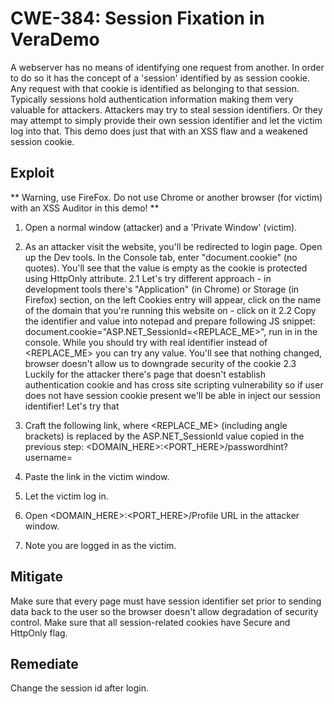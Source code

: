 CWE-384: Session Fixation in VeraDemo
=====================================

A webserver has no means of identifying one request from another.
In order to do so it has the concept of a 'session' identified by
as session cookie. Any request with that cookie is identified as
belonging to that session.
Typically sessions hold authentication information making them
very valuable for attackers.
Attackers may try to steal session identifiers.
Or they may attempt to simply provide their own session identifier
and let the victim log into that.
This demo does just that with an XSS flaw and a weakened session cookie. 

Exploit
-------
** Warning, use FireFox. Do not use Chrome or another browser (for victim) with an XSS Auditor in this demo! **
1. Open a normal window (attacker) and a 'Private Window' (victim).
2. As an attacker visit the website, you'll be redirected to login page. 
   Open up the Dev tools. In the Console tab, enter "document.cookie" (no quotes).
   You'll see that the value is empty as the cookie is protected using HttpOnly attribute.
   2.1 Let's try different approach - in development tools there's "Application" (in Chrome) or Storage (in Firefox) section,
   on the left Cookies entry will appear, click on the name of the domain that you're running this website on - click on it
   2.2 Copy the identifier and value into notepad and prepare following JS snippet:
   document.cookie="ASP.NET_SessionId=<REPLACE_ME>", run in in the console. While you should try with real identifier instead of <REPLACE_ME> you can try any value. You'll see that nothing changed, browser doesn't allow us 
   to downgrade security of the cookie
   2.3 Luckily for the attacker there's page that doesn't establish authentication cookie and has cross site scripting vulnerability so if user does not have
   session cookie present we'll be able in inject our session identifier! Let's try that 

3. Craft the following link, where <REPLACE_ME> (including angle brackets) is replaced by the ASP.NET_SessionId value copied in the previous step:
   <DOMAIN_HERE>:<PORT_HERE>/passwordhint?username=<script>document.cookie="ASP.NET_SessionId=<REPLACE_ME>";</script>
4. Paste the link in the victim window.
5. Let the victim log in.
6. Open <DOMAIN_HERE>:<PORT_HERE>/Profile URL in the attacker window.
7. Note you are logged in as the victim.

Mitigate
--------
Make sure that every page must have session identifier set prior to sending data back to the user so the 
browser doesn't allow degradation of security control. Make sure that all session-related cookies have Secure and HttpOnly flag.

Remediate
---------
Change the session id after login.